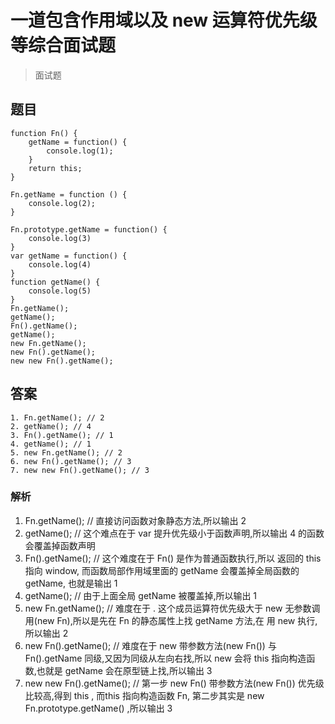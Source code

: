 
# 一道包含作用域以及 new 运算符优先级等综合面试题
> 面试题

## 题目

```
function Fn() {
    getName = function() {
        console.log(1);
    }
    return this;
}

Fn.getName = function () {
    console.log(2);
}

Fn.prototype.getName = function() {
    console.log(3)
}
var getName = function() {
    console.log(4)
}
function getName() {
    console.log(5)
}
Fn.getName(); 
getName();
Fn().getName();
getName();
new Fn.getName();
new Fn().getName();
new new Fn().getName();
```

## 答案

```
1. Fn.getName(); // 2
2. getName(); // 4
3. Fn().getName(); // 1
4. getName(); // 1
5. new Fn.getName(); // 2
6. new Fn().getName(); // 3
7. new new Fn().getName(); // 3
```

### 解析

1. Fn.getName(); // 直接访问函数对象静态方法,所以输出 2
2. getName(); // 这个难点在于 var 提升优先级小于函数声明,所以输出 4 的函数会覆盖掉函数声明
3. Fn().getName(); // 这个难度在于 Fn() 是作为普通函数执行,所以 返回的 this 指向 window, 而函数局部作用域里面的 getName 会覆盖掉全局函数的 getName, 也就是输出 1
4. getName(); // 由于上面全局 getName 被覆盖掉,所以输出 1
5. new Fn.getName(); // 难度在于 .  这个成员运算符优先级大于 new 无参数调用(new Fn),所以是先在 Fn 的静态属性上找 getName 方法,在 用 new 执行,所以输出 2
6. new Fn().getName(); // 难度在于 new 带参数方法(new Fn()) 与 Fn().getName 同级,又因为同级从左向右找,所以 new 会将 this 指向构造函数,也就是 getName 会在原型链上找,所以输出 3
7. new new Fn().getName(); // 第一步 new Fn() 带参数方法(new Fn()) 优先级比较高,得到 this , 而this 指向构造函数 Fn, 第二步其实是 new Fn.prototype.getName() ,所以输出 3